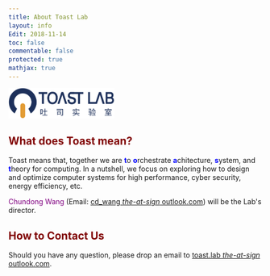 ```yaml
---
title: About Toast Lab
layout: info
Edit: 2018-11-14
toc: false
commentable: false
protected: true
mathjax: true
---
```

<img src="./logo.png" alt="The Logo of Toast Lab" width="210"> <br>
<h2><a class="toast"><font color="maroon">What does Toast mean?</font></a></h2>
<p>Toast means that, together we are <strong><font color="blue">t</font></strong>o <strong><font color="blue">o</font></strong>rchestrate <strong><font color="blue">a</font></strong>chitecture, <strong><font color="blue">s</font></strong>ystem, and <strong><font color="blue">t</font></strong>heory for computing. In a nutshell, we focus on exploring how to 
design and optimize computer systems for high performance, cyber security, energy efficiency, etc.</p>

<p><a href="{{site.url}}{{site.baseurl}}/people#faculty" style="text-decoration: none;"><font color="purple">Chundong Wang</font></a> (Email: <u>cd_wang <i>the-at-sign</i> outlook.com</u>) will be the Lab's director.</p>

<h2><a class="contact"><font color="maroon">How to Contact Us</font></a></h2>
Should you have any question, please drop an email to <u>toast.lab <i>the-at-sign</i> outlook.com</u>.
